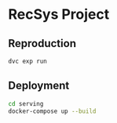 # RecSys Project

## Reproduction
```bash
dvc exp run
```

## Deployment
```bash
cd serving
docker-compose up --build
```
